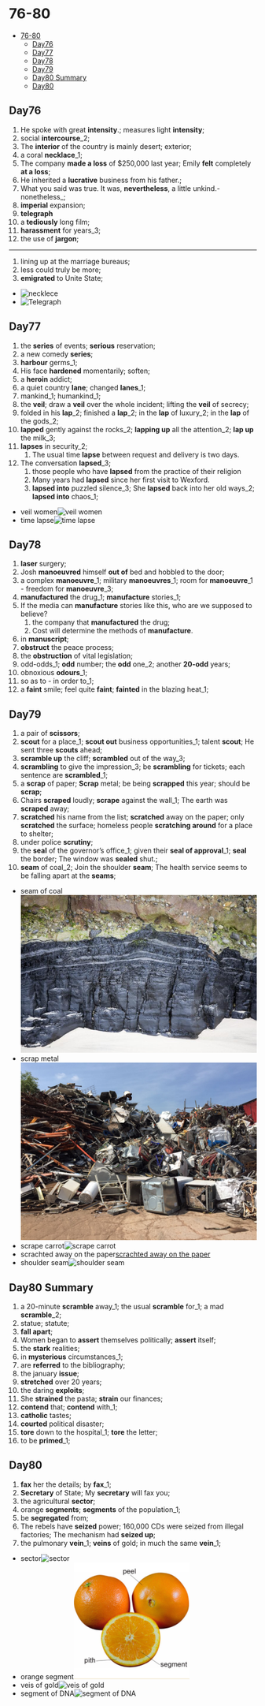 # 76-80

- [76-80](#76-80)
  - [Day76](#day76)
  - [Day77](#day77)
  - [Day78](#day78)
  - [Day79](#day79)
  - [Day80 Summary](#day80-summary)
  - [Day80](#day80)

## Day76

1. He spoke with great **intensity**.; measures light **intensity**;
2. social **intercourse**_2;
3. The **interior** of the country is mainly desert; exterior;
4. a coral **necklace**_1;
5. The company **made a loss** of $250,000 last year;  Emily **felt** completely **at a loss**;
6. He inherited a **lucrative** business from his father.;
7. What you said was true. It was, **nevertheless**, a little unkind.-nonetheless_;
8. **imperial** expansion;
9. **telegraph**
10. a **tediously** long film;
11. **harassment** for years_3;
12. the use of **jargon**;

---

1. lining up at the marriage bureaus;
2. less could truly be more;
3. **emigrated** to Unite State;

- ![necklece](https://laislajewelry.com/wp-content/uploads/2014/10/Coral-Necklace-with-Seaweed-Pendant.jpg)
- ![Telegraph](https://th-thumbnailer.cdn-si-edu.com/q2Jdntq2-8bifxdHTguVP5xD-qg=/1072x720/filters:no_upscale()/https://tf-cmsv2-smithsonianmag-media.s3.amazonaws.com/filer/20131011082040telegraph-470.jpg)

## Day77

1. the **series** of events; **serious** reservation;
2. a new comedy **series**;
3. **harbour** germs_1;
4. His face **hardened** momentarily; soften;
5. a **heroin** addict;
6. a quiet country **lane**; changed **lanes**_1;
7. mankind_1; humankind_1;
8. the **veil**; draw a **veil** over the whole incident; lifting the **veil** of secrecy;
9. folded in his **lap**_2; finished a **lap**_2; in the **lap** of luxury_2;  in the **lap** of the gods_2;
10. **lapped** gently against the rocks_2; **lapping up** all the attention_2; **lap up** the milk_3;
11. **lapses** in security_2;
    1. The usual time **lapse** between request and delivery is two days.
12. The conversation **lapsed**_3;
    1. those people who have **lapsed** from the practice of their religion
    2. Many years had **lapsed** since her first visit to Wexford.
    3. **lapsed into** puzzled silence_3; She **lapsed** back into her old ways_2; **lapsed into** chaos_1;

- veil women![veil women](https://static.dw.com/image/18883160_303.jpg)
- time lapse![time lapse](https://www.videostudiopro.com/static/vsp/images/pages/seo/tips/make/time-lapse-video.jpg)

## Day78

1. **laser** surgery;
2. Josh **manoeuvred** himself **out of** bed and hobbled to the door;
3. a complex **manoeuvre**_1;  military **manoeuvres**_1;  room for **manoeuvre**_1 - freedom for **manoeuvre**_3;
4. **manufactured** the drug_1; **manufacture** stories_1;
5. If the media can **manufacture** stories like this, who are we supposed to believe?
   1. the company that **manufactured** the drug;
   2. Cost will determine the methods of **manufacture**.
6. in **manuscript**;
7. **obstruct** the peace process;
8. the **obstruction** of vital legislation;
9. odd-odds_1; **odd** number; the **odd** one_2; another **20-odd** years;
10. obnoxious **odours**_1;
11. so as to - in order to_1;
12. a **faint** smile; feel quite **faint**; **fainted** in the blazing heat_1;

## Day79

1. a pair of **scissors**;
2. **scout** for a place_1; **scout out** business opportunities_1; talent **scout**; He sent three **scouts** ahead;
3. **scramble up** the cliff; **scrambled** out of the way_3;
4. **scrambling** to give the impression_3;  be **scrambling** for tickets; each sentence are **scrambled**_1;
5. a **scrap** of paper; **Scrap** metal; be being **scrapped** this year; should be **scrap**;
6. Chairs **scraped** loudly; **scrape** against the wall_1; The earth was **scraped** away;
7. **scratched** his name from the list; **scratched** away on the paper; only **scratched** the surface; homeless people **scratching around** for a place to shelter;
8. under police **scrutiny**;
9. the **seal** of the governor’s office_1; given their **seal of approval**_1; **seal** the border; The window was **sealed** shut.;
10. **seam** of coal_2; Join the shoulder **seam**; The health service seems to be falling apart at the **seams**;

- seam of coal![seam](https://raw.githubusercontent.com/Logible/Image/main/note_image/20220812200320.png)
- scrap metal![scrap metal](https://raw.githubusercontent.com/Logible/Image/main/note_image/20220820230637.png)
- scrape carrot![scrape carrot](https://www.wikihow.com/images/thumb/0/06/Peel-a-Carrot-Step-12-Version-3.jpg/550px-nowatermark-Peel-a-Carrot-Step-12-Version-3.jpg)
- scrachted away on the paper[scrachted away on the paper](https://pm1.narvii.com/6190/bf877c730ae35aff605ceb49a647041756e57b85_hq.jpg)
- shoulder seam![shoulder seam](https://weallsew.com/wp-content/uploads/sites/4/2019/10/findmiddle2.jpg)

## Day80 Summary

1. a 20-minute **scramble** away_1; the usual **scramble** for_1; a mad **scramble**_2;
2. statue; statute;
3. **fall apart**;
4. Women began to **assert** themselves politically; **assert** itself;
5. the **stark** realities;
6. in **mysterious** circumstances_1;
7. are **referred** to the bibliography;
8. the january **issue**;
9. **stretched** over 20 years;
10. the daring **exploits**;
11. She **strained** the pasta; **strain** our finances;
12. **contend** that; **contend** with_1;
13. **catholic** tastes;
14. **courted** political disaster;
15. **tore** down to the hospital_1; **tore** the letter;
16. to be **primed**_1;

## Day80

1. **fax** her the details; by **fax**_1;
2. **Secretary** of State; My **secretary** will fax you;
3. the agricultural **sector**;
4. orange **segments**; **segments** of the population_1;
5. be **segregated** from;
6. The rebels have **seized** power; 160,000 CDs were seized from illegal factories; The mechanism had **seized up**;
7. the pulmonary **vein**_1; **veins** of gold; in much the same **vein**_1;

- sector![sector](https://upload.wikimedia.org/wikipedia/commons/thumb/1/12/Circle_slices-en.svg/1200px-Circle_slices-en.svg.png)
- orange segment![orange segment](https://raw.githubusercontent.com/Logible/Image/main/note_image/20220809192232.png)
- veis of gold![veis of gold](https://roaringcampgold.com/wp-content/uploads/2016/03/8ZUxWkG.jpg)
- segment of DNA![segment of DNA](https://mammothmemory.net/images/user/base/uncategorised/1.8.2%20Diagram%20of%20a%20chromosome.jpg)
